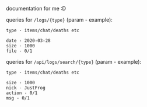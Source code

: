 documentation for me :D

queries for `/logs/{type}` (param - example):
```ecma script level 4
type - items/chat/deaths etc

date - 2020-03-28
size - 1000
file - 0/1
```

queries for `/api/logs/search/{type}` (param - example):
```ecma script level 4
type - items/chat/deaths etc

size - 1000
nick - JustFrog
action - 0/1
msg - 0/1
```
